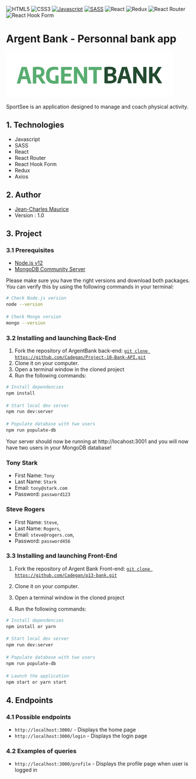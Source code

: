 ![HTML5](https://img.shields.io/badge/html5-%23E34F26.svg?style=for-the-badge&logo=html5&logoColor=white)
![CSS3](https://img.shields.io/badge/css3-%231572B6.svg?style=for-the-badge&logo=css3&logoColor=white)
[![Javascript](https://img.shields.io/badge/JavaScript-F7DF1E.svg?style=for-the-badge&logo=javascript&logoColor=black)](http://forthebadge.com)
[![SASS](https://img.shields.io/badge/Sass-hotpink.svg?style=for-the-badge&logo=sass&logoColor=white)](http://forthebadge.com)
![React](https://img.shields.io/badge/react-%2320232a.svg?style=for-the-badge&logo=react&logoColor=%2361DAFB)
![Redux](https://img.shields.io/badge/redux-%23593d88.svg?style=for-the-badge&logo=redux&logoColor=white)
![React Router](https://img.shields.io/badge/React_Router-CA4245?style=for-the-badge&logo=react-router&logoColor=white)
![React Hook Form](https://img.shields.io/badge/React%20Hook%20Form-%23EC5990.svg?style=for-the-badge&logo=reacthookform&logoColor=white)

# Argent Bank - Personnal bank app

![Argent Bank](./src/assets/argentBankLogo.png)

SportSee is an application designed to manage and coach physical activity.

## 1. Technologies

- Javascript
- SASS
- React
- React Router
- React Hook Form
- Redux
- Axios

## 2. Author

- [Jean-Charles Maurice](https://github.com/Cadegan/)
- Version : 1.0

## 3. Project

### 3.1 Prerequisites

- [Node.js v12](https://nodejs.org/en/)
- [MongoDB Community Server](https://www.mongodb.com/try/download/community)

Please make sure you have the right versions and download both packages. You can verify this by using the following commands in your terminal:

```bash
# Check Node.js version
node --version

# Check Mongo version
mongo --version
```

### 3.2 Installing and launching Back-End

1. Fork the repository of ArgentBank back-end:
   [`git clone https://github.com/Cadegan/Project-10-Bank-API.git`](https://github.com/Cadegan/Project-10-Bank-API.git)
1. Clone it on your computer.
1. Open a terminal window in the cloned project
1. Run the following commands:

```bash
# Install dependencies
npm install

# Start local dev server
npm run dev:server

# Populate database with two users
npm run populate-db
```

Your server should now be running at http://locahost:3001 and you will now have two users in your MongoDB database!

### Tony Stark

- First Name: `Tony`
- Last Name: `Stark`
- Email: `tony@stark.com`
- Password: `password123`

### Steve Rogers

- First Name: `Steve`,
- Last Name: `Rogers`,
- Email: `steve@rogers.com`,
- Password: `password456`

### 3.3 Installing and launching Front-End

1. Fork the repository of Argent Bank Front-end:
   [`git clone https://github.com/Cadegan/p13-bank.git`](https://github.com/Cadegan/p13-bank.git)
1. Clone it on your computer.

1. Open a terminal window in the cloned project
1. Run the following commands:

```bash
# Install dependencies
npm install or yarn

# Start local dev server
npm run dev:server

# Populate database with two users
npm run populate-db

# Launch the application
npm start or yarn start
```

## 4. Endpoints

### 4.1 Possible endpoints

- `http://localhost:3000/` - Displays the home page
- `http://localhost:3000/login` - Displays the login page

### 4.2 Examples of queries

- `http://localhost:3000/profile` - Displays the profile page when user is logged in
